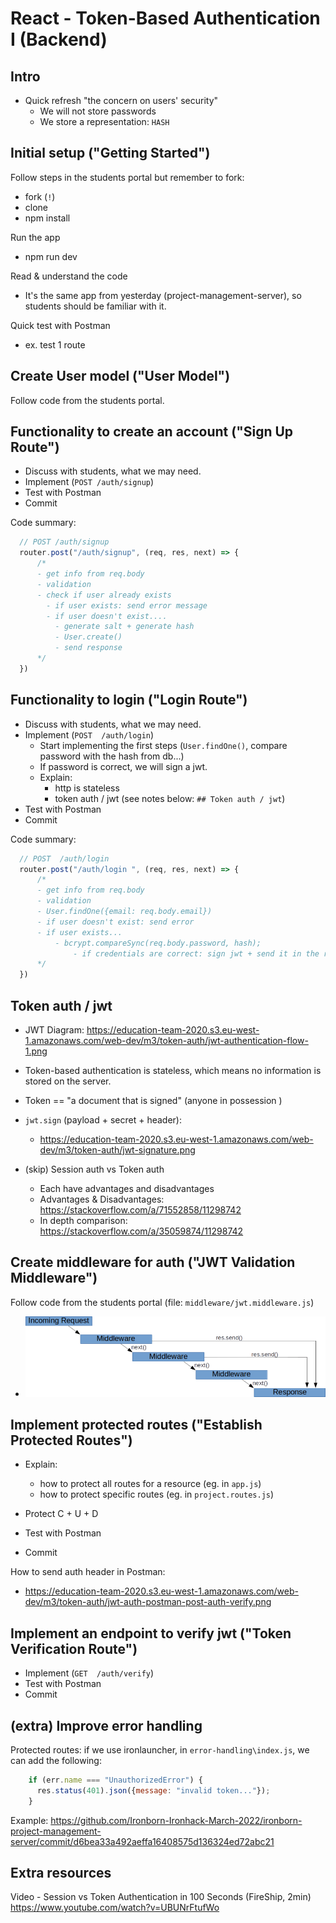 

# React - Token-Based Authentication I (Backend)


<!-- status: ready -->


<!--

PR JWT middleware simplified:

- https://github.com/ironhack-labs/lesson-code-h-react-authentication-backend/pull/14

- https://github.com/jorgeberrizbeitia/lesson-code-h-react-authentication-backend/blob/938643359c4a7edf6b28f7169a93d3b7a216df37/middleware/jwt.middleware.js


Update (May 2024):
- PR already applied to Students Portal + repo with the final code
- Ironlauncher: not yet

-->





## Intro


- Quick refresh "the concern on users' security"
  - We will not store passwords
  - We store a representation: `HASH`

<!-- @LT: explain JWT's once we reach that code in /login (not before)  -->



## Initial setup ("Getting Started")

Follow steps in the students portal but remember to fork:
- fork (`!`)
- clone 
- npm install

Run the app
- npm run dev


Read & understand the code
- It's the same app from yesterday (project-management-server), so students should be familiar with it.

Quick test with Postman
- ex. test 1 route



## Create User model ("User Model")

<!-- @LT: use code as it is  (do not change anything) -->

Follow code from the students portal.



## Functionality to create an account ("Sign Up Route")

- Discuss with students, what we may need.
- Implement (`POST /auth/signup`)
- Test with Postman
- Commit


Code summary:

  ```js
    // POST	/auth/signup
    router.post("/auth/signup", (req, res, next) => {
        /*
        - get info from req.body
        - validation
        - check if user already exists
          - if user exists: send error message   
          - if user doesn't exist....
            - generate salt + generate hash
            - User.create()
            - send response
        */
    })
  ```


## Functionality to login ("Login Route")

- Discuss with students, what we may need.
- Implement (`POST  /auth/login`)
  - Start implementing the first steps (`User.findOne()`, compare password with the hash from db...)
  - If password is correct, we will sign a jwt.
  - Explain:
    - http is stateless
    - token auth / jwt (see notes below: `## Token auth / jwt`)
- Test with Postman
- Commit


Code summary:

  ```js
    // POST  /auth/login 
    router.post("/auth/login ", (req, res, next) => {
        /*
        - get info from req.body
        - validation
        - User.findOne({email: req.body.email})
        - if user doesn't exist: send error
        - if user exists...
            - bcrypt.compareSync(req.body.password, hash);
                - if credentials are correct: sign jwt + send it in the response
        */
    })

  ```



## Token auth / jwt

  <!-- @todo: create diagrams -->

- JWT Diagram: https://education-team-2020.s3.eu-west-1.amazonaws.com/web-dev/m3/token-auth/jwt-authentication-flow-1.png

- Token-based authentication is stateless, which means no information is stored on the server.

- Token == "a document that is signed" (anyone in possession )

- `jwt.sign` (payload + secret + header):
  - https://education-team-2020.s3.eu-west-1.amazonaws.com/web-dev/m3/token-auth/jwt-signature.png

- (skip) Session auth vs Token auth
  - Each have advantages and disadvantages
  - Advantages & Disadvantages: https://stackoverflow.com/a/71552858/11298742
  - In depth comparison: https://stackoverflow.com/a/35059874/11298742



## Create middleware for auth ("JWT Validation Middleware")

Follow code from the students portal (file: `middleware/jwt.middleware.js`)

- ![diagram middleware](../media/images/express-middleware.png)


<!-- @students: we don't need to remember all the details, we will use a generator to create this for us -->


## Implement protected routes ("Establish Protected Routes")

- Explain:
  - how to protect all routes for a resource (eg. in `app.js`)
  - how to protect specific routes (eg. in `project.routes.js`)

- Protect C + U + D
- Test with Postman
- Commit


How to send auth header in Postman: 
- https://education-team-2020.s3.eu-west-1.amazonaws.com/web-dev/m3/token-auth/jwt-auth-postman-post-auth-verify.png




## Implement an endpoint to verify jwt ("Token Verification Route")

- Implement (`GET  /auth/verify`)
- Test with Postman
- Commit







## (extra) Improve error handling

Protected routes: if we use ironlauncher, in `error-handling\index.js`, we can add the following:

  ```js
      if (err.name === "UnauthorizedError") {
        res.status(401).json({message: "invalid token..."});
      }
  ```

  Example: https://github.com/Ironborn-Ironhack-March-2022/ironborn-project-management-server/commit/d6bea33a492aeffa16408575d136324ed72abc21



## Extra resources

Video - Session vs Token Authentication in 100 Seconds (FireShip, 2min)
https://www.youtube.com/watch?v=UBUNrFtufWo



